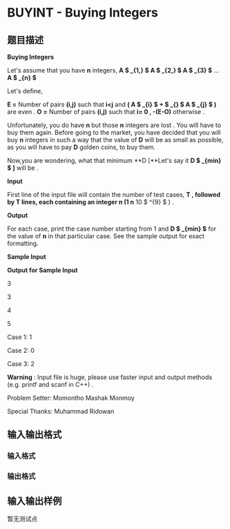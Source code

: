 # BUYINT - Buying Integers

## 题目描述

**Buying Integers**

Let's assume that you have **n** integers, **A $ _{1,} $ A $ _{2,} $ A $ _{3} $** … **A $ _{n} $**

Let's define,

**E =** Number of pairs **(i,j)** such that **i<j** and **( A $ _{i} $ + $ _{} $ A $ _{j} $ )** are even . **O** **=** Number of pairs **(i,j)** such that **i= 0 , -(E-O)** otherwise .

Unfortunately, you do have **n** but those **n** integers are lost . You will have to buy them again. Before going to the market, you have decided that you will buy **n** integers in such a way that the value of **D** will be as small as possible, as you will have to pay **D** golden coins, to buy them.

Now,you are wondering, what that minimum **D \[**Let's say it **D $ _{min} $ \]** will be .

**Input**

First line of the input file will contain the number of test cases, ****T** , followed by **T** lines, each containing an integer **n** (**1** n** 10 $ ^{9} $ ) .

**Output**

For each case, print the case number starting from 1 and **D $ _{min} $** for the value of **n** in that particular case. See the sample output for exact formatting.

**Sample Input**

**Output for Sample Input**

3

3

4

5

Case 1: 1

Case 2: 0

Case 3: 2

**Warning** : Input file is huge, please use faster input and output methods (e.g. printf and scanf in C++) .

Problem Setter: Momontho Mashak Monmoy

Special Thanks: Muhammad Ridowan

## 输入输出格式

### 输入格式

### 输出格式

## 输入输出样例

暂无测试点

